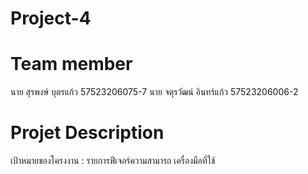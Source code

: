 # Project-4
# Team member
นาย สุรพงษ์ บุตรแก้ว    57523206075-7
นาย จตุรวัฒน์ อินทร์แก้ว  57523206006-2

# Projet Description
 เป้าหมายของโครงงาน :
 รายการฟีเจอร์ความสามารถ
 เครื่องมือที่ใช้
